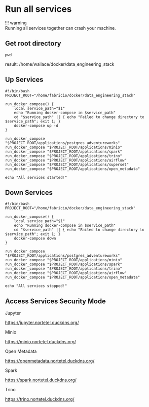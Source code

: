 # Run all services

!!! warning    
    Running all services together can crash your machine.

## Get root directory
```
pwd
```
result:
/home/wallace/docker/data_engineering_stack

## Up Services
```
#!/bin/bash
PROJECT_ROOT="/home/fabricio/docker/data_engineering_stack"

run_docker_compose() {
    local service_path="$1"
    echo "Running docker-compose in $service_path"
    cd "$service_path" || { echo "Failed to change directory to $service_path"; exit 1; }
    docker-compose up -d
}

run_docker_compose "$PROJECT_ROOT/applications/postgres_adventureworks"
run_docker_compose "$PROJECT_ROOT/applications/minio"
run_docker_compose "$PROJECT_ROOT/applications/spark"
run_docker_compose "$PROJECT_ROOT/applications/trino"
run_docker_compose "$PROJECT_ROOT/applications/airflow"
run_docker_compose "$PROJECT_ROOT/applications/superset"
run_docker_compose "$PROJECT_ROOT/applications/open_metadata"

echo "All services started!"
```


## Down Services
```
#!/bin/bash
PROJECT_ROOT="/home/fabricio/docker/data_engineering_stack"

run_docker_compose() {
    local service_path="$1"
    echo "Running docker-compose in $service_path"
    cd "$service_path" || { echo "Failed to change directory to $service_path"; exit 1; }
    docker-compose down
}

run_docker_compose "$PROJECT_ROOT/applications/postgres_adventureworks"
run_docker_compose "$PROJECT_ROOT/applications/minio"
run_docker_compose "$PROJECT_ROOT/applications/spark"
run_docker_compose "$PROJECT_ROOT/applications/trino"
run_docker_compose "$PROJECT_ROOT/applications/airflow"
run_docker_compose "$PROJECT_ROOT/applications/open_metadata"

echo "All services stopped!"
```

## Access Services Security Mode

Jupyter

https://jupyter.nortetel.duckdns.org/

Minio

https://minio.nortetel.duckdns.org/

Open Metadata

https://openmetadata.nortetel.duckdns.org/

Spark 

https://spark.nortetel.duckdns.org/

Trino

https://trino.nortetel.duckdns.org/